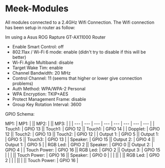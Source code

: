 # Meek-Modules

All modules connected to a 2.4GHz Wifi Connection.
The Wifi connection has been setup in router as follow:

Im using a Asus ROG Rapture GT-AX11000 Router

- Enable Smart Control: off
- 802.11ax / Wi-Fi 6 mode: enable (didn't try to disable if this will be better)
- Wi-Fi Agile Multiband: disable
- Target Wake Tim: enable
- Channel Bandwidth: 20 MHz
- Control Channel: 11 (seems that higher or lower give connection problems)
- Auth Method: WPA/WPA-2 Personal
- WPA Encryption: TKIP+AES
- Protect Management Frame: disable
- Group Key Rotation Interval: 3600

GPIO Schema:

MP1:
| MP1:    |     || MP2:    |     || MP3:    |     |
| --- | --- | --- | --- | --- | --- | --- | --- |
| Touch1:    | GPIO 13   || Touch1:    | GPIO 12   || Touch1:    | GPIO 14   |
| Dopplet:   | GPIO 12    || Touch2:   | GPIO 13    || Touch2:   | GPIO 12    |
| Output 1:   | GPIO 5    || Output 1:   | GPIO 5    || Touch3:   | GPIO 13    |
| Speaker:    | GPIO 15    || Output 2:    | GPIO 4    || Output 1:   | GPIO 5    |
| RGB Led:   | GPIO 2    || Speaker:   | GPIO 0    || Output 2:   | GPIO 4    |
| Touch Power:   | GPIO 16    || RGB Led:    | GPIO 2    || Output 3:   | GPIO 15    |
|    |     || Touch Power:   | GPIO 16    || Speaker:    | GPIO 0    |
|    |     ||    |     || RGB Led:   | GPIO 2    |
|    |     ||    |     || Touch Power:   | GPIO 16    |
